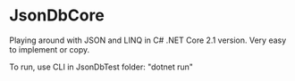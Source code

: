 # JsonDbCore
Playing around with JSON and LINQ in C# .NET Core 2.1 version. Very easy to implement or copy.

To run, use CLI in JsonDbTest folder: "dotnet run"
